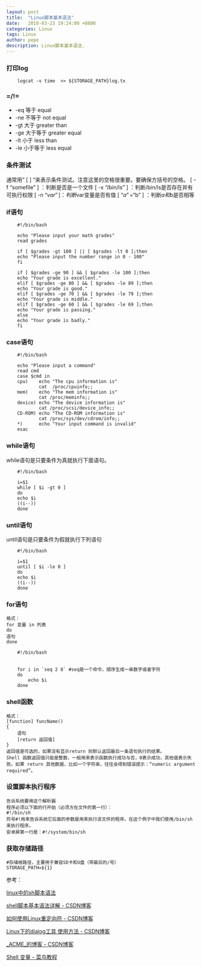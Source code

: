 ```yaml
---
layout: post
title:  "Linux脚本基本语法"
date:   2018-03-23 19:24:00 +0800
categories: Linux
tags: Linux
author: pepe
description: Linux脚本基本语法.
---
```



### **打印log**
```
    logcat -v time  >> ${STORAGE_PATH}log.tx
```

### **=/!=**    
    
* -eq 等于               equal
* -ne 不等于             not equal
* -gt 大于               greater than
* -ge 大于等于           greater equal
* -lt 小于               less than
* -le 小于等于           less equal

### **条件测试**     
   通常用” [ ] “来表示条件测试。注意这里的空格很重要。要确保方括号的空格。
    [ -f “somefile” ] ：判断是否是一个文件
    [ -x “/bin/ls” ] ：判断/bin/ls是否存在并有可执行权限
    [ -n “$var” ] ：判断$var变量是否有值
    [ “$a” = “$b” ] ：判断$a和$b是否相等
    
### **if语句** 
```
    #!/bin/bash

    echo "Please input your math grades"
    read grades

    if [ $grades -gt 100 ] || [ $grades -lt 0 ];then
    echo "Please input the number range in 0 - 100"
    fi

    if [ $grades -ge 90 ] && [ $grades -le 100 ];then
    echo "Your grade is excellent."
    elif [ $grades -ge 80 ] && [ $grades -le 89 ];then
    echo "Your grade is good."
    elif [ $grades -ge 70 ] && [ $grades -le 79 ];then
    echo "Your grade is middle."
    elif [ $grades -ge 60 ] && [ $grades -le 69 ];then
    echo "Your grade is passing."
    else
    echo "Your grade is badly."
    fi
```  

### **case语句**  
```  
    #!/bin/bash

    echo "Please input a command"
    read cmd
    case $cmd in
    cpu)    echo "The cpu information is"
            cat  /proc/cpuinfo;;
    mem)    echo "The mem information is"
            cat /proc/meminfo;;
    device) echo "The device information is"
            cat /proc/scsi/device_info;;
    CD-ROM) echo "The CD-ROM information is"
            cat /proc/sys/dev/cdrom/info;;
    *)      echo "Your input command is invalid"
    esac
```  

### **while语句** 
while语句是只要条件为真就执行下面语句。
``` 
    #!/bin/bash

    i=$1
    while [ $i -gt 0 ]
    do
    echo $i
    ((i--))
    done
``` 

### **until语句** 
until语句是只要条件为假就执行下列语句 
``` 
    #!/bin/bash

    i=$1
    until [ $i -le 0 ]
    do
    echo $i
    ((i--))
    done
``` 

### **for语句** 

    格式： 
    for 变量 in 列表 
    do 
    语句 
    done

```     
    #!/bin/bash


    for i in `seq 2 8` #seq是一个命令，顺序生成一串数字或者字符
    do
        echo $i
    done
``` 

### **shell函数**
    格式： 
    [function] funcName() 
    { 
        语句 
        [return 返回值] 
    } 
    返回值是可选的，如果没有显示return 则默认返回最后一条语句执行的结果。
    Shell 函数返回值只能是整数，一般用来表示函数执行成功与否，0表示成功，其他值表示失败。如果 return 其他数据，比如一个字符串，往往会得到错误提示：“numeric argument required”。

### **设置脚本执行程序**

    告诉系统要用这个解析器
    程序必须以下面的行开始（必须方在文件的第一行）：
    #!/bin/sh
    符号#!用来告诉系统它后面的参数是用来执行该文件的程序。在这个例子中我们使用/bin/sh来执行程序。
    安卓屏第一行是：#!/system/bin/sh
    
### **获取存储路径**
    #存储根路径，主要用于兼容SD卡和U盘（带最后的/号）
    STORAGE_PATH=${1}


    


参考：

[linux中的sh脚本语法](http://tsov.net/sh-script-syntax/)

[shell脚本基本语法详解 - CSDN博客](https://blog.csdn.net/qq_18297675/article/details/52693464)

[如何使用Linux重定向符 - CSDN博客](https://blog.csdn.net/qq_18297675/article/details/52578966)

[Linux下的dialog工具 使用方法 - CSDN博客](https://blog.csdn.net/shenwanjiang111/article/details/42047901)

[_ACME_的博客 - CSDN博客](https://blog.csdn.net/qq_18297675/article/category/6420863)

[Shell 变量 - 菜鸟教程](http://www.runoob.com/linux/linux-shell-variable.html)






